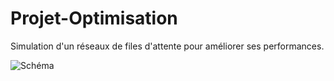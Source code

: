 Projet-Optimisation
===================

Simulation d'un réseaux de files d'attente pour améliorer ses performances.

![Schéma](http://image.noelshack.com/fichiers/2013/24/1371415362-descriptif.jpg)
